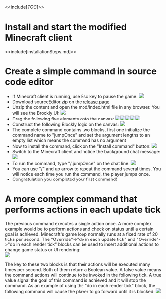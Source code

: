 <<include[_TOC_]>>

# Install and start the modified Minecraft client
<<include[installationSteps.md]>>

# Create a simple command in source code editor
* If Minecraft client is running, use Esc key to pause the game:
![](https://raw.githubusercontent.com/minecraftkids/minecraftOpenMod/master/doc/tutorial/mcPaulsed.jpg)
* Download sourceEditor.zip on the [release page](../releases)
* Unzip the content and open the mod/index.html file in any browser. You will see the Brockly UI:
![](https://raw.githubusercontent.com/minecraftkids/minecraftOpenMod/master/doc/tutorial/blockClean.JPG)
* Drag the following five elements onto the canvas:
![](https://raw.githubusercontent.com/minecraftkids/minecraftOpenMod/master/doc/tutorial/blocklyInitializeCmd.JPG)![](https://raw.githubusercontent.com/minecraftkids/minecraftOpenMod/master/doc/tutorial/blocklyExecuteOnce.JPG)![](https://raw.githubusercontent.com/minecraftkids/minecraftOpenMod/master/doc/tutorial/blocklyTextString.JPG)![](https://raw.githubusercontent.com/minecraftkids/minecraftOpenMod/master/doc/tutorial/blocklyEmptyList.JPG)![](https://raw.githubusercontent.com/minecraftkids/minecraftOpenMod/master/doc/tutorial/blocklyJumpOnce.JPG)
* Construct the following Blockly logic on the canvas:
![](https://raw.githubusercontent.com/minecraftkids/minecraftOpenMod/master/doc/tutorial/jumpOnceComplete.JPG)
* The complete command contains two blocks, first one initialize the command name to "jumpOnce" and set the argument lengths to an empty list which means the command has no argument
* Now to install the command, click on the "Install command" button:
![](https://raw.githubusercontent.com/minecraftkids/minecraftOpenMod/master/doc/tutorial/blocklyInstallCmd.JPG)
* Switch to the Minecraft client and notice the background chat message:
![](https://raw.githubusercontent.com/minecraftkids/minecraftOpenMod/master/doc/tutorial/mcCommandLoaded.JPG)
* To run the command, type "/.jumpOnce" on the chat line:
![](https://raw.githubusercontent.com/minecraftkids/minecraftOpenMod/master/doc/tutorial/mcCmdInput.JPG)
* You can use "/" and up arrow to repeat the command several times. You will notice each time you run the command, the player jumps once. 
* Congratulation you completed your first command!

# A more complex command that performs actions in each update tick 

The previous command executes a single action once. A more complex example would be to perform actions and check on status until a certain goal is achieved. Minecraft's game loop normally runs at a fixed rate of 20 ticks per second. The "Override"->"do in each update tick" and "Override"->"do in each render tick" blocks can be used to insert additional actions to change game status or UI rendering:  
![](https://raw.githubusercontent.com/minecraftkids/minecraftOpenMod/master/doc/tutorial/blockyTickOverrides.JPG)

The key to these two blocks is that their actions will be executed many times per second. Both of them return a Boolean value. A false value means the command actions will continue to be invoked in the following tick. A true value signal the goal of this command is achieved and it will stop the command. As an example of using the "do in each render tick" block, the following command will cause the player to go forward until it is blocked:
![](https://raw.githubusercontent.com/minecraftkids/minecraftOpenMod/master/doc/tutorial/goFwd.JPG)

